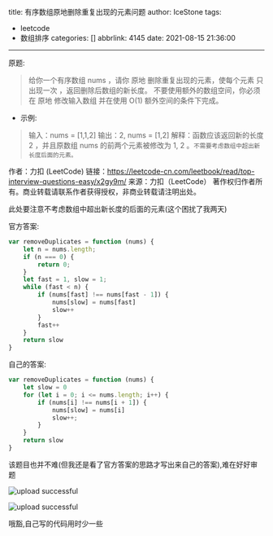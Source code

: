 title: 有序数组原地删除重复出现的元素问题
author: IceStone
tags:
  - leetcode
  - 数组排序
categories: []
abbrlink: 4145
date: 2021-08-15 21:36:00
---
原题:  
> 给你一个有序数组 nums ，请你 原地 删除重复出现的元素，使每个元素 只出现一次 ，返回删除后数组的新长度。
不要使用额外的数组空间，你必须在 原地 修改输入数组 并在使用 O(1) 额外空间的条件下完成。

- 示例:

> 输入：nums = [1,1,2]
输出：2, nums = [1,2]
解释：函数应该返回新的长度 2 ，并且原数组 nums 的前两个元素被修改为 1, 2 。`不需要考虑数组中超出新长度后面的元素。`


作者：力扣 (LeetCode)
链接：https://leetcode-cn.com/leetbook/read/top-interview-questions-easy/x2gy9m/
来源：力扣（LeetCode）
著作权归作者所有。商业转载请联系作者获得授权，非商业转载请注明出处。

此处要注意不考虑数组中超出新长度的后面的元素(这个困扰了我两天)

官方答案:

```javascript
var removeDuplicates = function (nums) {
    let n = nums.length;
    if (n === 0) {
        return 0;
    }
    let fast = 1, slow = 1;
    while (fast < n) {
        if (nums[fast] !== nums[fast - 1]) {
            nums[slow] = nums[fast]
            slow++
        }
        fast++
    }
    return slow
}
```

自己的答案:
```javascript
var removeDuplicates = function (nums) {
    let slow = 0
    for (let i = 0; i <= nums.length; i++) {
        if (nums[i] !== nums[i + 1]) {
            nums[slow] = nums[i]
            slow++;
        }
    }
    return slow
}
```
该题目也并不难(但我还是看了官方答案的思路才写出来自己的答案),难在好好审题


![upload successful](/images/pasted-9.png)


![upload successful](/images/pasted-10.png)

哦豁,自己写的代码用时少一些